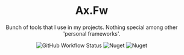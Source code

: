 <div align="center">
 
# Ax.Fw
Bunch of tools that I use in my projects. Nothing special among other 'personal frameworks'.

![GitHub Workflow Status](https://img.shields.io/github/actions/workflow/status/casualshammy/Ax.Fw/publish-fw-nuget)
![Nuget](https://img.shields.io/nuget/v/Ax.Fw)
![Nuget](https://img.shields.io/nuget/dt/Ax.Fw)
  
</div>
